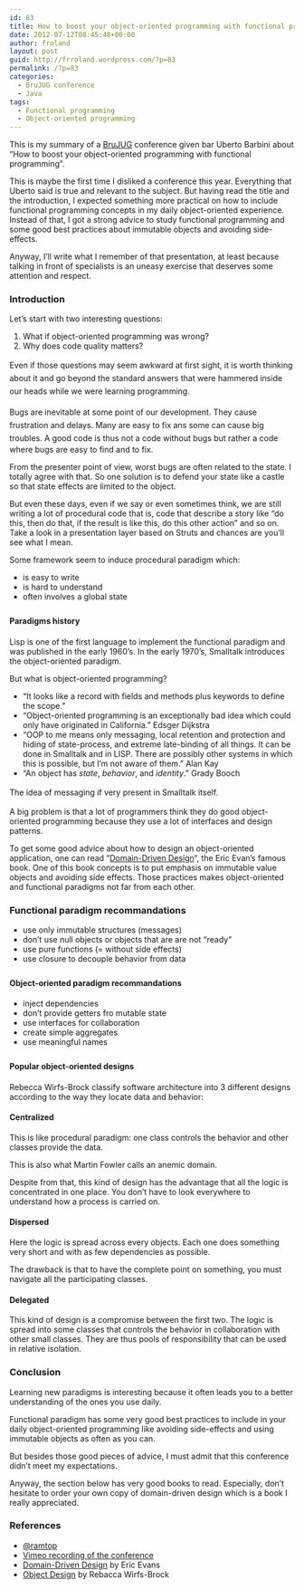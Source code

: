 ```yaml
---
id: 83
title: How to boost your object-oriented programming with functional programming
date: 2012-07-12T08:45:48+00:00
author: froland
layout: post
guid: http://frroland.wordpress.com/?p=83
permalink: /?p=83
categories:
  - BruJUG conference
  - Java
tags:
  - Functional programming
  - Object-oriented programming
---
```

This is my summary of a <a title="Brussels JUG website" href="http://www.brussels-jug.be/" target="_blank">BruJUG</a> conference given bar Uberto Barbini about &#8220;How to boost your object-oriented programming with functional programming&#8221;.

This is maybe the first time I disliked a conference this year. Everything that Uberto said is true and relevant to the subject. But having read the title and the introduction, I expected something more practical on how to include functional programming concepts in my daily object-oriented experience. Instead of that, I got a strong advice to study functional programming and some good best practices about immutable objects and avoiding side-effects.

Anyway, I&#8217;ll write what I remember of that presentation, at least because talking in front of specialists is an uneasy exercise that deserves some attention and respect.

### Introduction

Let&#8217;s start with two interesting questions:

  1. What if object-oriented programming was wrong?
  2. Why does code quality matters?

<span style="font-size:14px;line-height:23px;">Even if those questions may seem awkward at first sight, it is worth thinking about it and go beyond the standard answers that were hammered inside our heads while we were learning programming.</span>

<span style="font-size:14px;line-height:23px;">Bugs are inevitable at some point of our development. They cause frustration and delays. Many are easy to fix ans some can cause big troubles. </span>A good code is thus not a code without bugs but rather a code where bugs are easy to find and to fix.

From the presenter point of view, worst bugs are often related to the state. I totally agree with that. So one solution is to defend your state like a castle so that state effects are limited to the object.

But even these days, even if we say or even sometimes think, we are still writing a lot of procedural code that is, code that describe a story like &#8220;do this, then do that, if the result is like this, do this other action&#8221; and so on. Take a look in a presentation layer based on Struts and chances are you&#8217;ll see what I mean.

Some framework seem to induce procedural paradigm which:

  * is easy to write
  * is hard to understand
  * often involves a global state

### <span style="font-size:14px;line-height:23px;">Paradigms history</span>

Lisp is one of the first language to implement the functional paradigm and was published in the early 1960&#8217;s. In the early 1970&#8217;s, Smalltalk introduces the object-oriented paradigm.

But what is object-oriented programming?

  * &#8220;It looks like a record with fields and methods plus keywords to define the scope.&#8221;
  * &#8220;Object-oriented programming is an exceptionally bad idea which could only have originated in California.&#8221; Edsger Dijkstra
  * &#8220;OOP to me means only messaging, local retention and protection and hiding of state-process, and extreme late-binding of all things. It can be done in Smalltalk and in LISP. There are possibly other systems in which this is possible, but I&#8217;m not aware of them.&#8221; Alan Kay
  * &#8220;An object has _state_, _behavior_, and _identity_.&#8221; Grady Booch

<span style="font-size:14px;line-height:23px;">The idea of messaging if very present in Smalltalk itself.</span>

A big problem is that a lot of programmers think they do good object-oriented programming because they use a lot of interfaces and design patterns.

To get some good advice about how to design an object-oriented application, one can read &#8220;<a title="Domain-Driven Design book on Amazon" href="http://www.amazon.com/Domain-Driven-Design-Tackling-Complexity-Software/dp/0321125215/ref=sr_1_1?ie=UTF8&s=books&qid=1238687848&sr=8-1" target="_blank">Domain-Driven Design</a>&#8220;, the Eric Evan&#8217;s famous book. One of this book concepts is to put emphasis on immutable value objects and avoiding side effects. Those practices makes object-oriented and functional paradigms not far from each other.

### Functional paradigm recommandations

  * use only immutable structures (messages)
  * don&#8217;t use null objects or objects that are are not &#8220;ready&#8221;
  * use pure functions (= without side effects)
  * use closure to decouple behavior from data

### <span style="font-size:14px;line-height:23px;">Object-oriented paradigm recommandations<br /> </span>

  * inject dependencies
  * don&#8217;t provide getters fro mutable state
  * use interfaces for collaboration
  * create simple aggregates
  * use meaningful names

### <span style="font-size:14px;line-height:23px;">Popular object-oriented designs</span>

Rebecca Wirfs-Brock classify software architecture into 3 different designs according to the way they locate data and behavior:

#### Centralized

This is like procedural paradigm: one class controls the behavior and other classes provide the data.

This is also what Martin Fowler calls an anemic domain.

Despite from that, this kind of design has the advantage that all the logic is concentrated in one place. You don&#8217;t have to look everywhere to understand how a process is carried on.

#### Dispersed

Here the logic is spread across every objects. Each one does something very short and with as few dependencies as possible.

The drawback is that to have the complete point on something, you must navigate all the participating classes.

#### Delegated

This kind of design is a compromise between the first two. The logic is spread into some classes that controls the behavior in collaboration with other small classes. They are thus pools of responsibility that can be used in relative isolation.

### Conclusion

Learning new paradigms is interesting because it often leads you to a better understanding of the ones you use daily.

Functional paradigm has some very good best practices to include in your daily object-oriented programming like avoiding side-effects and using immutable objects as often as you can.

But besides those good pieces of advice, I must admit that this conference didn&#8217;t meet my expectations.

Anyway, the section below has very good books to read. Especially, don&#8217;t hesitate to order your own copy of domain-driven design which is a book I really appreciated.

### References

  * <a title="Uberto Barbini's Twitter account" href="https://twitter.com/#!/ramtop" target="_blank">@ramtop</a>
  * <a title="&quot;How to boost your OOP with FP&quot; conference video" href="http://vimeo.com/45010048" target="_blank">Vimeo recording of the conference</a>
  * <a title="Domain-Driven Design book on Amazon" href="http://www.amazon.com/Domain-Driven-Design-Tackling-Complexity-Software/dp/0321125215/ref=sr_1_1?ie=UTF8&s=books&qid=1238687848&sr=8-1" target="_blank">Domain-Driven Design</a> by Eric Evans
  * <a title="Object Design book on Amazon" href="http://www.amazon.com/Object-Design-Responsibilities-Collaborations-Addison-Wesley/dp/0201379430" target="_blank">Object Design</a> by Rebacca Wirfs-Brock